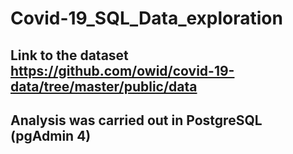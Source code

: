 # Covid-19_SQL_Data_exploration

## Link to the dataset https://github.com/owid/covid-19-data/tree/master/public/data
## Analysis was carried out in PostgreSQL (pgAdmin 4)
